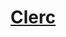 ﻿---
!LinkItem
Link: cleric_hd.md
NameLink: <!--NameLink-->[Clerc](hd_cleric.md)<!--/NameLink-->
Id: classes_hd.md#clerc
ParentLink: classes_hd.md#classes
Name: Clerc
ParentName: Classes
AltName: '[Cleric](#)'
---




# [Clerc](hd_cleric.md)



